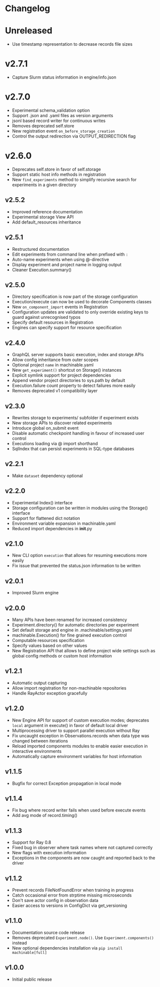 # Changelog

<!-- Please add changes under the Unreleased section that reads 'No current changes' otherwise -->

# Unreleased

- Use timestamp representation to decrease records file sizes

# v2.7.1

- Capture Slurm status information in engine/info.json

# v2.7.0

- Experimental schema_validation option
- Support .json and .yaml files as version arguments
- jsonl based record writer for continuous writes 
- Removes deprecated self.store
- New registration event `on_before_storage_creation`
- Control the output redirection via OUTPUT_REDIRECTION flag

# v2.6.0

- Deprecates self.store in favor of self.storage
- Support static host info methods in registration 
- New `find_experiments` method to simplify recursive search for experiments in a given directory

## v2.5.2

 - Improved reference documentation
 - Experimental storage View API
 - Add default_resources inheritance

## v2.5.1

 - Restructured documentation
 - Edit experiments from command line when prefixed with `:`
 - Auto-name experiments when using @-directive
 - Display experiment and project name in logging output
 - Cleaner Execution.summary()

## v2.5.0
 
 - Directory specification is now part of the storage configuration
 - Execution/execute can now be used to decorate Components classes
 - New `on_component_import` events in Registration
 - Configuration updates are validated to only override existing keys to guard against unrecognised typos
 - Specify default resources in Registration
 - Engines can specify support for resource specification

## v2.4.0

 - GraphQL server supports basic execution, index and storage APIs
 - Allow config inheritance from outer scopes
 - Optional project `name` in machinable.yaml
 - New `get_experiment()` shortcut on Storage() instances
 - Explicit symlink support for project dependencies
 - Append vendor project directories to sys.path by default
 - Execution.failure count property to detect failures more easily
 - Removes deprecated v1 compatibility layer

## v2.3.0

- Rewrites storage to experiments/ subfolder if experiment exists
- New storage APIs to discover related experiments
- Introduce global on_submit event
- Disable automatic checkpoint handling in favour of increased user control
- Executions loading via @ import shorthand
- SqlIndex that can persist experiments in SQL-type databases

## v2.2.1

- Make `dataset` dependency optional

## v2.2.0

 - Experimental Index() interface
 - Storage configuration can be written in modules using the Storage() interface
 - Support for flattened dict notation
 - Environment variable expansion in machinable.yaml
 - Reduced import dependencies in __init__.py

## v2.1.0

 - New CLI option `execution` that allows for resuming executions more easily
 - Fix issue that prevented the status.json information to be written

## v2.0.1

 - Improved Slurm engine

## v2.0.0

  - Many APIs have been renamed for increased consistency
  - Experiment.directory() for automatic directories per experiment
  - Set default storage and engine in .machinable/settings.yaml
  - machinable.Execution() for fine grained execution control
  - Computable resources specification
  - Specify values based on other values
  - New Registration API that allows to define project wide settings such as global config methods or custom host information

## v1.2.1

  - Automatic output capturing
  - Allow import registration for non-machinable repositories
  - Handle RayActor exception gracefully

## v1.2.0

  - New Engine API for support of custom execution modes; deprecates ``local`` argument in execute() in favor of default local driver
  - Multiprocessing driver to support parallel execution without Ray
  - Fix uncaught exception in Observations.records when data type was changed between iterations
  - Reload imported components modules to enable easier execution in interactive environments
  - Automatically capture environment variables for host information

## v1.1.5

  - Bugfix for correct Exception propagation in local mode

## v1.1.4

  - Fix bug where record writer fails when used before execute events
  - Add avg mode of record.timing()

## v1.1.3

  - Support for Ray 0.8
  - Fixed bug in observer where task names where not captured correctly
  - New flags with execution information
  - Exceptions in the components are now caught and reported back to the driver

## v1.1.2

  - Prevent records FileNotFoundError when training in progress
  - Catch occasional error from strptime missing microseconds
  - Don't save actor config in observation data
  - Easier access to versions in ConfigDict via get_versioning

## v1.1.0

  - Documentation source code release
  - Removes deprecated ``Experiment.node()``. Use ``Experiment.components()`` instead
  - New optional dependencies installation via ``pip install machinable[full]``

## v1.0.0

  - Initial public release
